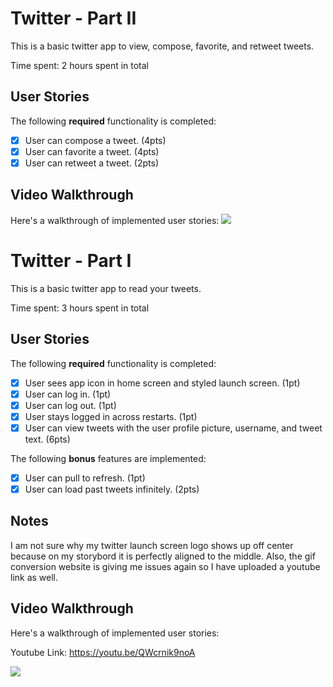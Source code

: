 # Twitter - Part II

This is a basic twitter app to view, compose, favorite, and retweet tweets.

Time spent: 2 hours spent in total

## User Stories

The following **required** functionality is completed:

- [X] User can compose a tweet. (4pts)
- [X] User can favorite a tweet. (4pts)
- [X] User can retweet a tweet. (2pts)

## Video Walkthrough

Here's a walkthrough of implemented user stories:
![](https://i.imgur.com/5GTuWIt.gif)

# Twitter - Part I

This is a basic twitter app to read your tweets.

Time spent: 3 hours spent in total

## User Stories

The following **required** functionality is completed:

- [X] User sees app icon in home screen and styled launch screen. (1pt)
- [X] User can log in. (1pt)
- [X] User can log out. (1pt)
- [X] User stays logged in across restarts. (1pt)
- [X] User can view tweets with the user profile picture, username, and tweet text. (6pts)

The following **bonus** features are implemented:

- [X] User can pull to refresh. (1pt)
- [X] User can load past tweets infinitely. (2pts)

## Notes 
I am not sure why my twitter launch screen logo shows up off center because on my storybord it is perfectly aligned to the middle. Also, the gif conversion website is giving me issues again so I have uploaded a youtube link as well.

## Video Walkthrough

Here's a walkthrough of implemented user stories:

Youtube Link: https://youtu.be/QWcrnik9noA

![](https://i.imgur.com/NLafFSN.gif)
